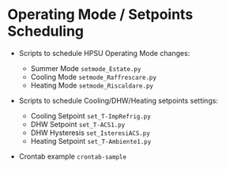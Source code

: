 # Operating Mode / Setpoints Scheduling

* Scripts to schedule HPSU Operating Mode changes:
  * Summer Mode `setmode_Estate.py`
  * Cooling Mode `setmode_Raffrescare.py`
  * Heating Mode `setmode_Riscaldare.py`

* Scripts to schedule Cooling/DHW/Heating setpoints settings:
  * Cooling Setpoint `set_T-ImpRefrig.py`
  * DHW Setpoint `set_T-ACS1.py`
  * DHW Hysteresis `set_IsteresiACS.py`
  * Heating Setpoint `set_T-Ambiente1.py`

* Crontab example `crontab-sample`
